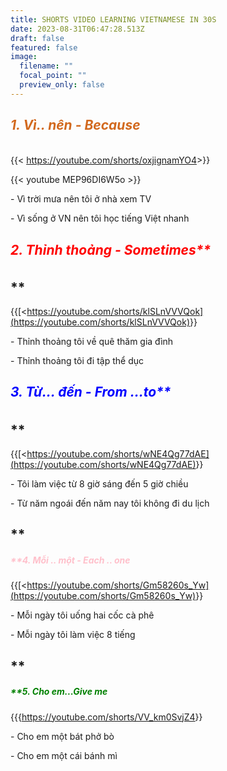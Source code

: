 ```yaml
---
title: SHORTS VIDEO LEARNING VIETNAMESE IN 30S
date: 2023-08-31T06:47:28.513Z
draft: false
featured: false
image:
  filename: ""
  focal_point: ""
  preview_only: false
---
```

## **<h5 style="color:chocolate;">1﻿. Vì.. nên - Because</h5>**

{{< <https://youtube.com/shorts/oxjignamYO4>>}}

{{< youtube MEP96DI6W5o >}}



\- V﻿ì trời mưa nên tôi ở nhà xem TV 

\- V﻿ì sống ở VN nên tôi học tiếng Việt nhanh 

## **<h5 style="color:red;"> 2.** T﻿hỉnh thoảng - Sometimes**</h5>**

{{[<https://youtube.com/shorts/klSLnVVVQok](<https://youtube.com/shorts/klSLnVVVQok)>}}

\-﻿ Thỉnh thoảng tôi về quê thăm gia đình

\-﻿ Thỉnh thoảng tôi đi tập thể dục

## **<h5 style="color:blue;">** 3. T﻿ừ... đến - From ...to**</h5>**

{{[<https://youtube.com/shorts/wNE4Qg77dAE](<https://youtube.com/shorts/wNE4Qg77dAE)>}}

\-﻿ Tôi làm việc từ 8 giờ sáng đến 5 giờ chiều

\-﻿ Từ năm ngoái đến năm nay tôi không đi du lịch

## **<h5 style="color:pink;">**4. M﻿ỗi .. một - Each .. one **</h5>**

{{[<https://youtube.com/shorts/Gm58260s_Yw](<https://youtube.com/shorts/Gm58260s_Yw)>}}

\-﻿ Mỗi ngày tôi uống hai cốc cà phê

\-﻿ Mỗi ngày tôi làm việc 8 tiếng

## **<h5 style="color:green;">**5. Cho em...Give me **</h5>**

{{{<https://youtube.com/shorts/VV_km0SvjZ4>}}

\- Cho em một bát phở bò

\- Cho em một cái bánh mì